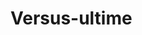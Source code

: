 # Versus-ultime
<a href="https://zupimages.net/viewer.php?id=20/30/g4z7.png"><img src="https://zupimages.net/up/20/30/g4z7.png" alt="" /></a>
